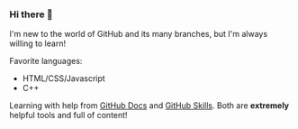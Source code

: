 ### Hi there 👋

I'm new to the world of GitHub and its many branches, but I'm always willing to learn! 

Favorite languages:
- HTML/CSS/Javascript
- C++

Learning with help from [GitHub Docs](https://docs.github.com/) and [GitHub Skills](https://skills.github.com/). Both are **extremely** helpful tools and full of content!

<!--
**Drummingcoder/Drummingcoder** is a ✨ _special_ ✨ repository because its `README.md` (this file) appears on your GitHub profile.

Here are some ideas to get you started:

- 🔭 I’m currently working on ...
- 🌱 I’m currently learning ...
- 👯 I’m looking to collaborate on ...
- 🤔 I’m looking for help with ...
- 💬 Ask me about ...
- 📫 How to reach me: ...
- 😄 Pronouns: ...
- ⚡ Fun fact: ...
-->
